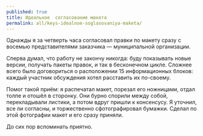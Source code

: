 ```yaml
---
published: true
title: Идеальное  согласование макета
permalink: all/keys-idealnoe-soglasovaniya-maketa/
---
```


Однажды я за четверть часа согласовал правки по макету сразу с восемью представителями заказчика — муниципальной организации.

Сперва думал, что работу не закончу никогда: буду показывать новые версии, получать пакеты правок, и так в бесконечном цикле. Сложнее всего было договориться о расположении 15 информационных блоков: каждый участник обсуждения хотел расставить их по-своему.

Помог такой приём: я распечатал макет, порезал его ножницами, отдал толпе и отошёл в сторонку. Они бурно спорили между собой, перекладывали листики, а потом вдруг пришли к консенсусу. Я уточнил, все ли согласны, и торжественно сфотографировал бумажки. Сделал по этой фотографии макет и его сразу приняли.

До сих пор вспоминать приятно.
